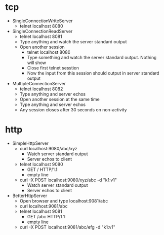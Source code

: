 # tcp
- SingleConnectionWriteServer
    - telnet localhost 8080
- SingleConnectionReadServer
    - telnet localhost 8081
    - Type anything and watch the server standard output
    - Open another session
        - telnet localhost 8080
        - Type something and watch the server standard output. Nothing will show
        - Close first telnet sesstion
        - Now the input from this session should output in server standard output
- MultipleConnectionServer
    - telnet localhost 8082
    - Type anything and server echos
    - Open another session at the same time
    - Type anything and server echos
    - Any session closes after 30 seconds on non-activity

# http
- SimpleHttpServer
    - curl localhost:9080/abc/xyz
        - Watch server standard output
        - Server echos to client
    - telnet localhost 9080
        - GET / HTTP/1.1
        - empty line
    - curl -X POST localhost:9080/xyz/abc -d "k1:v1"
        - Watch server standard output
        - Server echos to client
- BetterHttpServer
	- Open browser and type localhost:9081/abc
    - curl localhost:9081/abc
    - telnet localhost 9081
        - GET /abc HTTP/1.1
        - empty line
    - curl -X POST localhost:9081/abc/efg -d "k1:v1"